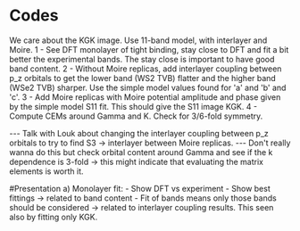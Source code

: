 # Codes
We care about the KGK image. Use 11-band model, with interlayer and Moire.
1 - See DFT monolayer of tight binding, stay close to DFT and fit a bit better the experimental bands.
    The stay close is important to have good band content.
2 - Without Moire replicas, add interlayer coupling between p_z orbitals to get the lower band (WS2 TVB) flatter and the higher band (WSe2 TVB) sharper.
    Use the simple model values found for 'a' and 'b' and 'c'.
3 - Add Moire replicas with Moire potential amplitude and phase given by the simple model S11 fit.
    This should give the S11 image KGK.
4 - Compute CEMs around Gamma and K.
    Check for 3/6-fold symmetry.

--- Talk with Louk about changing the interlayer coupling between p_z orbitals to try to find S3 -> interlayer between Moire replicas.
--- Don't really wanna do this but check orbital content around Gamma and see if the k dependence is 3-fold -> this might indicate that evaluating the matrix elements is worth it.

#Presentation
a) Monolayer fit: 
    - Show DFT vs experiment
    - Show best fittings -> related to band content
    - Fit of bands means only those bands should be considered -> related to interlayer coupling results.
        This seen also by fitting only KGK.
    
